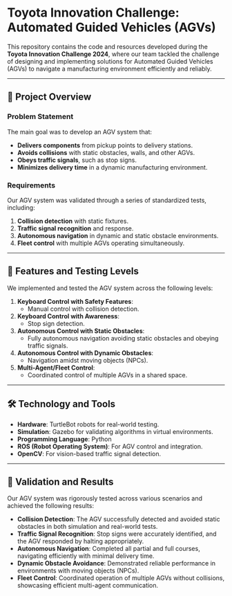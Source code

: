 # Toyota Innovation Challenge: Automated Guided Vehicles (AGVs)

This repository contains the code and resources developed during the **Toyota Innovation Challenge 2024**, where our team tackled the challenge of designing and implementing solutions for Automated Guided Vehicles (AGVs) to navigate a manufacturing environment efficiently and reliably.

---

## 🚀 Project Overview

### Problem Statement
The main goal was to develop an AGV system that:
- **Delivers components** from pickup points to delivery stations.
- **Avoids collisions** with static obstacles, walls, and other AGVs.
- **Obeys traffic signals**, such as stop signs.
- **Minimizes delivery time** in a dynamic manufacturing environment.

### Requirements
Our AGV system was validated through a series of standardized tests, including:
1. **Collision detection** with static fixtures.
2. **Traffic signal recognition** and response.
3. **Autonomous navigation** in dynamic and static obstacle environments.
4. **Fleet control** with multiple AGVs operating simultaneously.

---

## 🧪 Features and Testing Levels

We implemented and tested the AGV system across the following levels:
1. **Keyboard Control with Safety Features**:
   - Manual control with collision detection.
2. **Keyboard Control with Awareness**:
   - Stop sign detection.
3. **Autonomous Control with Static Obstacles**:
   - Fully autonomous navigation avoiding static obstacles and obeying traffic signals.
4. **Autonomous Control with Dynamic Obstacles**:
   - Navigation amidst moving objects (NPCs).
5. **Multi-Agent/Fleet Control**:
   - Coordinated control of multiple AGVs in a shared space.

---

## 🛠️ Technology and Tools

- **Hardware**: TurtleBot robots for real-world testing.
- **Simulation**: Gazebo for validating algorithms in virtual environments.
- **Programming Language**: Python
- **ROS (Robot Operating System)**: For AGV control and integration.
- **OpenCV**: For vision-based traffic signal detection.

---

## 📜 Validation and Results

Our AGV system was rigorously tested across various scenarios and achieved the following results:

- **Collision Detection**: The AGV successfully detected and avoided static obstacles in both simulation and real-world tests.
- **Traffic Signal Recognition**: Stop signs were accurately identified, and the AGV responded by halting appropriately.
- **Autonomous Navigation**: Completed all partial and full courses, navigating efficiently with minimal delivery time.
- **Dynamic Obstacle Avoidance**: Demonstrated reliable performance in environments with moving objects (NPCs).
- **Fleet Control**: Coordinated operation of multiple AGVs without collisions, showcasing efficient multi-agent communication.
